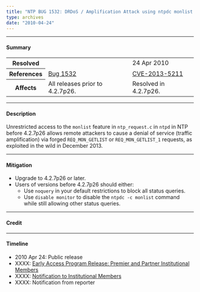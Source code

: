 ```yaml
---
title: "NTP BUG 1532: DRDoS / Amplification Attack using ntpdc monlist command"
type: archives
date: "2010-04-24"
---
```


* * *

#### Summary

<table>
  <tbody>
	<tr>
		<th><b>Resolved</b></th>
		<td><a 4.2.7p26</a></td>
		<td>24 Apr 2010</td>
	</tr>
	<tr>
		<th><b>References</b></th>
		<td><a href="https://bugs.ntp.org/show_bug.cgi?id=1532">Bug 1532</a></td>
		<td><a href="https://nvd.nist.gov/vuln/detail/CVE-2013-5211">CVE-2013-5211</a></td>
	</tr>
	<tr>
		<th><b>Affects</b></th>
		<td>All releases prior to 4.2.7p26.</td>
		<td>Resolved in 4.2.7p26.</td>
	</tr>	
  </tbody>	
</table>

* * *
    
#### Description 

Unrestricted access to the `monlist` feature in `ntp_request.c` in `ntpd` in NTP before 4.2.7p26 allows remote attackers to cause a denial of service (traffic amplification) via forged `REQ_MON_GETLIST` or `REQ_MON_GETLIST_1` requests, as exploited in the wild in December 2013.

* * *
    
#### Mitigation

* Upgrade to 4.2.7p26 or later.
* Users of versions before 4.2.7p26 should either:
  * Use `noquery` in your default restrictions to block all status queries.
  * Use `disable monitor` to disable the `ntpdc -c monlist` command while still allowing other status queries. 


* * *

#### Credit



* * *

#### Timeline

* 2010 Apr 24: Public release
* XXXX: [Early Access Program Release: Premier and Partner Institutional Members](https://www.nwtime.org/membership/benefits)
* XXXX: [Notification to Institutional Members](https://www.nwtime.org/membership/benefits)
* XXXX: Notification from reporter